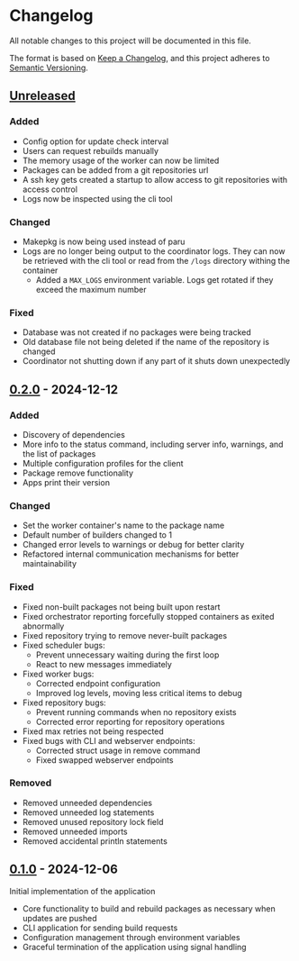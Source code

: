 # Changelog

All notable changes to this project will be documented in this file.

The format is based on [Keep a Changelog](https://keepachangelog.com/en/1.1.0/),
and this project adheres to [Semantic Versioning](https://semver.org/spec/v2.0.0.html).

## [Unreleased]

### Added

- Config option for update check interval
- Users can request rebuilds manually
- The memory usage of the worker can now be limited
- Packages can be added from a git repositories url
- A ssh key gets created a startup to allow access to git repositories with access control
- Logs now be inspected using the cli tool

### Changed

- Makepkg is now being used instead of paru
- Logs are no longer being output to the coordinator logs. They can now be retrieved with the cli tool or read from the
  `/logs` directory withing the container
    - Added a `MAX_LOGS` environment variable. Logs get rotated if they exceed the maximum number

### Fixed

- Database was not created if no packages were being tracked
- Old database file not being deleted if the name of the repository is changed
- Coordinator not shutting down if any part of it shuts down unexpectedly

## [0.2.0] - 2024-12-12

### Added

- Discovery of dependencies
- More info to the status command, including server info, warnings, and the list of packages
- Multiple configuration profiles for the client
- Package remove functionality
- Apps print their version

### Changed

- Set the worker container's name to the package name
- Default number of builders changed to 1
- Changed error levels to warnings or debug for better clarity
- Refactored internal communication mechanisms for better maintainability

### Fixed

- Fixed non-built packages not being built upon restart
- Fixed orchestrator reporting forcefully stopped containers as exited abnormally
- Fixed repository trying to remove never-built packages
- Fixed scheduler bugs:
    - Prevent unnecessary waiting during the first loop
    - React to new messages immediately
- Fixed worker bugs:
    - Corrected endpoint configuration
    - Improved log levels, moving less critical items to debug
- Fixed repository bugs:
    - Prevent running commands when no repository exists
    - Corrected error reporting for repository operations
- Fixed max retries not being respected
- Fixed bugs with CLI and webserver endpoints:
    - Corrected struct usage in remove command
    - Fixed swapped webserver endpoints

### Removed

- Removed unneeded dependencies
- Removed unneeded log statements
- Removed unused repository lock field
- Removed unneeded imports
- Removed accidental println statements

## [0.1.0] - 2024-12-06

Initial implementation of the application

- Core functionality to build and rebuild packages as necessary when updates are pushed
- CLI application for sending build requests
- Configuration management through environment variables
- Graceful termination of the application using signal handling

[Unreleased]: https://git.techmayhem.net/techMayhem/archie/compare/v0.2.0...HEAD

[0.2.0]: https://git.techmayhem.net/techMayhem/archie/compare/v0.1.0...v0.2.0

[0.1.0]: https://git.techmayhem.net/techMayhem/archie/releases/tag/v0.1.0